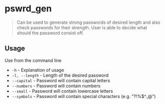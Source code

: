 # pswrd_gen
> Can be used to generate strong passwords of desired length and also check passwords for their strength. User is able to decide what should the password consist off.

## Usage
Use from the command line
- `-h` -  Explanation of usage
- `-l, --length` - Length of the desired password
- `--capital` - Password will contain capital letters
- `--numbers` - Password will contain numbers
- `--small` - Password will contain lowercase letters
- `--symbols` - Password will contain special characters (e.g. "?!%$^.,@")

